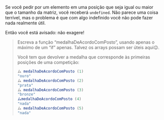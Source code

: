 Se você pedir por um elemento em uma posição que seja igual ou maior que o tamanho da matriz, você receberá `undefined`. Não parece uma coisa terrível, mas o problema é que com algo indefinido você não pode fazer nada realmente útil.

Então você está avisado: não exagere!

> Escreva a função “medalhaDeAcordoComPosto”, usando apenas o máximo de um “if” apenas. Talvez os arrays possam ser úteis aqui:wink:.
>
> Você tem que devolver a medalha que corresponde às primeiras posições de uma competição:
>
> ```javascript
> ム medalhaDeAcordoComPosto (1)
> "ouro"
> ム medalhaDeAcordoComPosto (2)
> "prata"
> ム medalhaDeAcordoComPosto (3)
> "bronze"
>ムmedalhaDeAcordoComPosto (4)
> "nada"
> ム medalhaDeAcordoComPosto (5)
> "nada"

